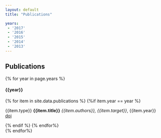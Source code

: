```yaml
---
layout: default
title: "Publications"

years:
 - '2017'
 - '2016'
 - '2015'
 - '2014'
 - '2013'
---
```


## Publications


{% for year in page.years %}

<div class="panel panel-default">
<div class="panel-heading">
      <h4 class="panel-title">{{year}}</h4>
    </div>
<div class="panel-body">
{% for item in site.data.publications %}
{%if item.year == year %}
<div>
<p><span class="label label-primary">{{item.type}}</span> <strong>{{item.title}}</strong>
<em>{{item.authors}}, {{item.target}}</em>, {{item.year}} <a href="{{item.doi_link}}"><span class="badge">doi</span></a> <a href="{{item.filename}}"><span class="glyphicon glyphicon-download-alt" aria-hidden="true"></span></a>
</p>
</div>
{% endif %}
{% endfor%}
</div>
</div>
{% endfor%}
